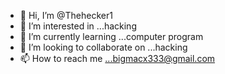 - 👋 Hi, I’m @Thehecker1
- 👀 I’m interested in ...hacking 
- 🌱 I’m currently learning ...computer program 
- 💞️ I’m looking to collaborate on ...hacking 
- 📫 How to reach me ...bigmacx333@gmail.com

<!---
Thehecker1/Thehecker1 is a ✨ special ✨ repository because its `README.md` (this file) appears on your GitHub profile.
You can click the Preview link to take a look at your changes.
--->
